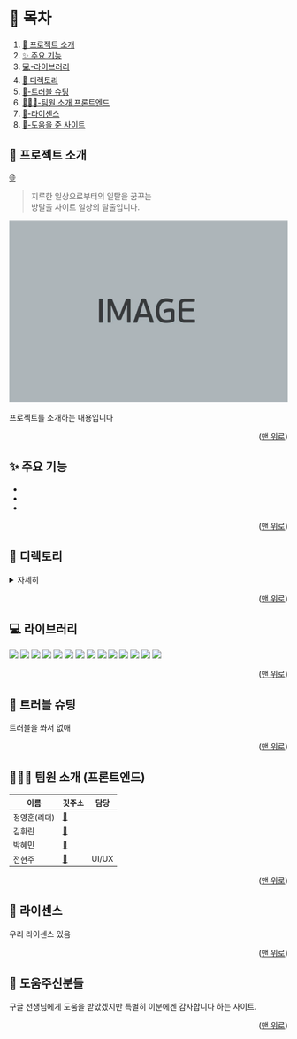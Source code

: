 <a name="Top"></a>

# 📑 목차

1. [🚪 프로젝트 소개](#🚪-프로젝트-소개)
2. [✨ 주요 기능](#✨-주요-기능)
3. [💻-라이브러리](#💻-라이브러리)
4. [📁 디렉토리](#📁-디렉토리)
5. [🔫-트러블 슈팅](#🔫-트러블-슈팅)
6. [🧑‍🤝‍🧑-팀원 소개 프론트엔드](#🧑‍🤝‍🧑-팀원-소개-프론트엔드)
7. [📝-라이센스](#📝-라이센스)
8. [🙏-도움을 준 사이트](#🙏-도움주신분들)

## 🚪 프로젝트 소개

[:globe_with_meridians:]()

> 지루한 일상으로부터의 일탈을 꿈꾸는 <br/>
> 방탈출 사이트 일상의 탈출입니다.

![](./src/asset/test-img.webp)

프로젝트를 소개하는 내용입니다

<p align="right">(<a href="#Top">맨 위로</a>)</p>

## ✨ 주요 기능

-
-
-

<p align="right">(<a href="#Top">맨 위로</a>)</p>

## 📁 디렉토리

<details>
  <summary>자세히</summary>

```bash

```

</details>

<p align="right">(<a href="#Top">맨 위로</a>)</p>

## 💻 라이브러리

<img src="https://img.shields.io/badge/React-18.2.0-61DAFB?style=for-the-badge&logo=React&logoColor=white">
<img src="https://img.shields.io/badge/styled_components-4.4.2-DB7093?style=for-the-badge&logo=styled-components&logoColor=white"> 
<img src="https://img.shields.io/badge/Axios-1.1.3-5A29E4?style=for-the-badge&logo=Axios&logoColor=white"> 
<img src="https://img.shields.io/badge/React_Query-4.14.5-FF4154?style=for-the-badge&logo=React-Query&logoColor=white"> 
<img src="https://img.shields.io/badge/React_Hook_Form-7.39.1-EC5990?style=for-the-badge&logo=React-Hook-Form&logoColor=white"> 
<img src="https://img.shields.io/badge/date_fns-2.29.3-5F0733?style=for-the-badge&logo=date_fns&logoColor=white"> 
<img src="https://img.shields.io/badge/nivo-0.80.0-FF6A51?style=for-the-badge&logo=nivo&logoColor=white">
<img src="https://img.shields.io/badge/React_Router_Dom-6.4.3-CA4245?style=for-the-badge&logo=React-Router&logoColor=white">
<img src="https://img.shields.io/badge/yup-0.32.11-6048C3?style=for-the-badge&logo=yup&logoColor=white">
<img src="https://img.shields.io/badge/react_beautiful_dnd-13.1.1-0061FF?style=for-the-badge&logo=react_beautiful_dnd&logoColor=white">
<img src="https://img.shields.io/badge/rc_slider-13.1.1-E4637C?style=for-the-badge&logo=Slides&logoColor=white">
<img src="https://img.shields.io/badge/react_infinite_scroller-1.2.6-000000?style=for-the-badge&logo=Infiniti&logoColor=white">
<img src="https://img.shields.io/badge/react_kakao_maps_sdk-1.1.5-FFCD00?style=for-the-badge&logo=Infiniti&logoColor=white">
<img src="https://img.shields.io/badge/react_slick-0.29.0-FF880F?style=for-the-badge&logo=slickpic&logoColor=white">

<p align="right">(<a href="#Top">맨 위로</a>)</p>

## 🔫 트러블 슈팅

트러블을 쏴서 없애

<p align="right">(<a href="#Top">맨 위로</a>)</p>

## 🧑‍🤝‍🧑 팀원 소개 (프론트엔드)

| 이름         | 깃주소                                  | 담당  |
| ------------ | --------------------------------------- | ----- |
| 정영훈(리더) | [:link:](https://github.com/clorose)    |       |
| 김휘린       | [:link:](https://github.com/Hwirin-Kim) |       |
| 박혜민       | [:link:](https://github.com/hyemin0901) |       |
| 전현주       | [:link:]()                              | UI/UX |

<p align="right">(<a href="#Top">맨 위로</a>)</p>

## 📝 라이센스

우리 라이센스 있음

<p align="right">(<a href="#Top">맨 위로</a>)</p>

## 🙏 도움주신분들

구글 선생님에게 도움을 받았겠지만 특별히 이분에겐 감사합니다 하는 사이트.

<p align="right">(<a href="#Top">맨 위로</a>)</p>
